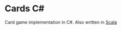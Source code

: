 # Cards C#
Card game implementation in C#. Also written in [Scala](https://github.com/MantasVa/CardsScala)
